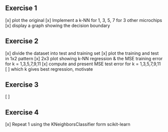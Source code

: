 ## Exercise 1
[x] plot the original
[x] Implement a k-NN for 1, 3, 5, 7 for 3 other microchips
[x] display a graph showing the decision boundary

## Exercise 2
[x] divide the dataset into test and training set
[x] plot the training and test in 1x2 pattern
[x] 2x3 plot showing k-NN regression & the MSE training error for k = 1,3,5,7,9,11
[x] compute and present MSE test error for k = 1,3,5,7,9,11
[ ] which k gives best regression, motivate

## Exercise 3
[ ] 


## Exercise 4
[x] Repeat 1 using the KNeighborsClassifier form scikit-learn
